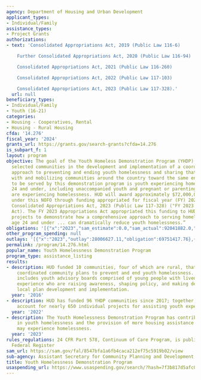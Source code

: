 ```yaml
---
agency: Department of Housing and Urban Development
applicant_types:
- Individual/Family
assistance_types:
- Project Grants
authorizations:
- text: 'Consolidated Appropriations Act, 2019 (Public Law 116-6)

    Further Consolidated Appropriations Act, 2020 (Public Law 116-94)

    Consolidated Appropriations Act, 2021 (Public Law 116-260)

    Consolidated Appropriations Act, 2022 (Public Law 117-103)

    Consolidated Appropriations Act, 2023 (Public Law 117-328).'
  url: null
beneficiary_types:
- Individual/Family
- Youth (16-21)
categories:
- Housing - Cooperatives, Rental
- Housing - Rural Housing
cfda: '14.276'
fiscal_year: '2024'
grants_url: https://grants.gov/search-grants?cfda=14.276
is_subpart_f: 1
layout: program
objective: The goal of the Youth Homeless Demonstration Program (YHDP) is to support
  selected communities in the development and implementation of a coordinated community
  approach to preventing and ending youth homelessness and sharing that experience
  with and mobilizing communities around the country toward the same end. The population
  to be served by this demonstration program is youth experiencing homelessness, age
  24 and under, including unaccompanied youth and pregnant or parenting youth who
  are experiencing homelessness. HUD will award approximately $72,000,000 in YHDP
  under this NOFO through funding appropriated for fiscal year (FY) 2023 through the
  Consolidated Appropriations Act, 2023 (Public Law 117-328) ("FY 2023 Appropriations
  Act). The FY 2023 Appropriations Act appropriated this funding to HUD "to implement
  projects to demonstrate how a comprehensive approach to serving homeless youth,
  age 24 and under ... can dramatically reduce youth homelessness.”
obligations: '[{"x":"2023","sam_estimate":0.0,"sam_actual":92041882.0,"usa_spending_actual":67424987.95},{"x":"2024","sam_estimate":0.0,"sam_actual":123881123.0,"usa_spending_actual":111294174.62},{"x":"2025","sam_estimate":0.0,"sam_actual":72000000.0,"usa_spending_actual":0.0}]'
other_program_spending: null
outlays: '[{"x":"2023","outlay":28006627.11,"obligation":69751417.76},{"x":"2024","outlay":2144921.09,"obligation":115113980.0},{"x":"2025","outlay":0.0,"obligation":0.0}]'
permalink: /program/14.276.html
popular_name: Youth Homelessness Demonstration Program
program_type: assistance_listing
results:
- description: HUD funded 10 communities, four of which are rural, that developed
    coordinated community plans to prevent and end youth homelessness.  The strategy
    includes youth advisory boards comprised of young people with lived homelessness
    experience who are raising awareness, shaping policy, and making decisions on
    local plan development and implementation.
  year: '2016'
- description: HUD has funded 96 YHDP communities since 2017; together, these communities
    account for nearly 650 individual projects for assisting youth experiencing homelessness.
  year: '2022'
- description: The Youth Homelessness Demonstration Program has contributed to a reduction
    in youth homelessness and the provision of more housing assistance for youth that
    may experience homelessness.
  year: '2023'
rules_regulations: 24 CFR Part 578, Continuum of Care Program, is published in the
  Federal Register
sam_url: https://sam.gov/fal/8547bfa1a6fb4caca212ef75c5919b02/view
sub-agency: Assistant Secretary for Community Planning and Development
title: Youth Homelessness Demonstration Program
usaspending_url: https://www.usaspending.gov/search/?hash=7f3b817d5afc09e5af6b25825d7ad422
---
```

